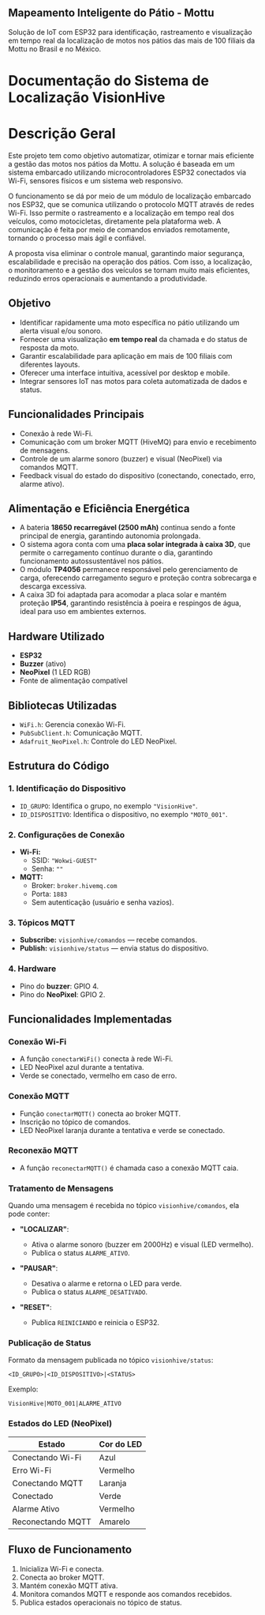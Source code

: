 ## Mapeamento Inteligente do Pátio - Mottu
Solução de IoT com ESP32 para identificação, rastreamento e visualização em tempo real da localização de motos nos pátios das mais de 100 filiais da Mottu no Brasil e no México.

# Documentação do Sistema de Localização VisionHive

# Descrição Geral
Este projeto tem como objetivo automatizar, otimizar e tornar mais eficiente a gestão das motos nos pátios da Mottu. A solução é baseada em um sistema embarcado utilizando microcontroladores ESP32 conectados via Wi-Fi, sensores físicos e um sistema web responsivo.

O funcionamento se dá por meio de um módulo de localização embarcado nos ESP32, que se comunica utilizando o protocolo MQTT através de redes Wi-Fi. Isso permite o rastreamento e a localização em tempo real dos veículos, como motocicletas, diretamente pela plataforma web. A comunicação é feita por meio de comandos enviados remotamente, tornando o processo mais ágil e confiável.

A proposta visa eliminar o controle manual, garantindo maior segurança, escalabilidade e precisão na operação dos pátios. Com isso, a localização, o monitoramento e a gestão dos veículos se tornam muito mais eficientes, reduzindo erros operacionais e aumentando a produtividade.

## Objetivo
- Identificar rapidamente uma moto específica no pátio utilizando um alerta visual e/ou sonoro.
- Fornecer uma visualização **em tempo real** da chamada e do status de resposta da moto.
- Garantir escalabilidade para aplicação em mais de 100 filiais com diferentes layouts.
- Oferecer uma interface intuitiva, acessível por desktop e mobile.
- Integrar sensores IoT nas motos para coleta automatizada de dados e status.

## Funcionalidades Principais
- Conexão à rede Wi-Fi.
- Comunicação com um broker MQTT (HiveMQ) para envio e recebimento de mensagens.
- Controle de um alarme sonoro (buzzer) e visual (NeoPixel) via comandos MQTT.
- Feedback visual do estado do dispositivo (conectando, conectado, erro, alarme ativo).

## Alimentação e Eficiência Energética

- A bateria **18650 recarregável (2500 mAh)** continua sendo a fonte principal de energia, garantindo autonomia prolongada.
- O sistema agora conta com uma **placa solar integrada à caixa 3D**, que permite o carregamento contínuo durante o dia, garantindo funcionamento autossustentável nos pátios.
- O módulo **TP4056** permanece responsável pelo gerenciamento de carga, oferecendo carregamento seguro e proteção contra sobrecarga e descarga excessiva.
- A caixa 3D foi adaptada para acomodar a placa solar e mantém proteção **IP54**, garantindo resistência à poeira e respingos de água, ideal para uso em ambientes externos.

## Hardware Utilizado
- **ESP32**
- **Buzzer** (ativo)
- **NeoPixel** (1 LED RGB)
- Fonte de alimentação compatível

## Bibliotecas Utilizadas
- `WiFi.h`: Gerencia conexão Wi-Fi.
- `PubSubClient.h`: Comunicação MQTT.
- `Adafruit_NeoPixel.h`: Controle do LED NeoPixel.

## Estrutura do Código

### 1. Identificação do Dispositivo
- `ID_GRUPO`: Identifica o grupo, no exemplo `"VisionHive"`.
- `ID_DISPOSITIVO`: Identifica o dispositivo, no exemplo `"MOTO_001"`.

### 2. Configurações de Conexão
- **Wi-Fi:** 
  - SSID: `"Wokwi-GUEST"`
  - Senha: `""`
- **MQTT:** 
  - Broker: `broker.hivemq.com`
  - Porta: `1883`
  - Sem autenticação (usuário e senha vazios).

### 3. Tópicos MQTT
- **Subscribe:** `visionhive/comandos` — recebe comandos.
- **Publish:** `visionhive/status` — envia status do dispositivo.

### 4. Hardware
- Pino do **buzzer**: GPIO 4.
- Pino do **NeoPixel**: GPIO 2.

## Funcionalidades Implementadas

### Conexão Wi-Fi
- A função `conectarWiFi()` conecta à rede Wi-Fi.
- LED NeoPixel azul durante a tentativa.
- Verde se conectado, vermelho em caso de erro.

### Conexão MQTT
- Função `conectarMQTT()` conecta ao broker MQTT.
- Inscrição no tópico de comandos.
- LED NeoPixel laranja durante a tentativa e verde se conectado.

### Reconexão MQTT
- A função `reconectarMQTT()` é chamada caso a conexão MQTT caia.

### Tratamento de Mensagens
Quando uma mensagem é recebida no tópico `visionhive/comandos`, ela pode conter:

- **"LOCALIZAR"**: 
  - Ativa o alarme sonoro (buzzer em 2000Hz) e visual (LED vermelho).
  - Publica o status `ALARME_ATIVO`.

- **"PAUSAR"**:
  - Desativa o alarme e retorna o LED para verde.
  - Publica o status `ALARME_DESATIVADO`.

- **"RESET"**:
  - Publica `REINICIANDO` e reinicia o ESP32.

### Publicação de Status
Formato da mensagem publicada no tópico `visionhive/status`:
```
<ID_GRUPO>|<ID_DISPOSITIVO>|<STATUS>
```
Exemplo:
```
VisionHive|MOTO_001|ALARME_ATIVO
```

### Estados do LED (NeoPixel)
| Estado           | Cor do LED |
|------------------|-------------|
| Conectando Wi-Fi | Azul        |
| Erro Wi-Fi       | Vermelho    |
| Conectando MQTT  | Laranja     |
| Conectado        | Verde       |
| Alarme Ativo     | Vermelho    |
| Reconectando MQTT| Amarelo     |

## Fluxo de Funcionamento

1. Inicializa Wi-Fi e conecta.
2. Conecta ao broker MQTT.
3. Mantém conexão MQTT ativa.
4. Monitora comandos MQTT e responde aos comandos recebidos.
5. Publica estados operacionais no tópico de status.
